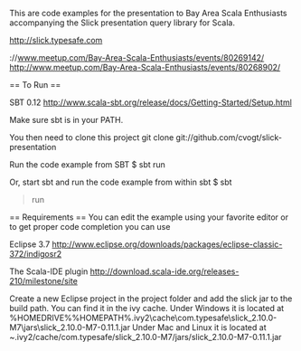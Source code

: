 This are code examples for the presentation to Bay Area Scala Enthusiasts accompanying the Slick presentation query library for Scala.

http://slick.typesafe.com

://www.meetup.com/Bay-Area-Scala-Enthusiasts/events/80269142/
http://www.meetup.com/Bay-Area-Scala-Enthusiasts/events/80268902/

== To Run ==

SBT 0.12
http://www.scala-sbt.org/release/docs/Getting-Started/Setup.html

Make sure sbt is in your PATH.

You then need to clone this project
git clone git://github.com/cvogt/slick-presentation

Run the code example from SBT
$ sbt run

Or, start sbt and run the code example from within sbt
$ sbt
> run

== Requirements ==
You can edit the example using your favorite editor or to get proper code completion you can use

Eclipse 3.7
http://www.eclipse.org/downloads/packages/eclipse-classic-372/indigosr2

The Scala-IDE plugin
http://download.scala-ide.org/releases-210/milestone/site

Create a new Eclipse project in the project folder and add the slick jar to the build path. You can find it in the ivy cache. 
Under Windows it is located at %HOMEDRIVE%%HOMEPATH%\.ivy2\cache\com.typesafe\slick_2.10.0-M7\jars\slick_2.10.0-M7-0.11.1.jar
Under Mac and Linux it is located at ~.ivy2/cache/com.typesafe/slick_2.10.0-M7/jars/slick_2.10.0-M7-0.11.1.jar
